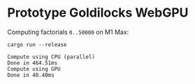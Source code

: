 # Prototype Goldilocks WebGPU

Computing factorials `0..50000` on M1 Max:

```
cargo run --release
```

```
Compute using CPU (parallel)
Done in 464.51ms
Compute using GPU
Done in 40.40ms
```
